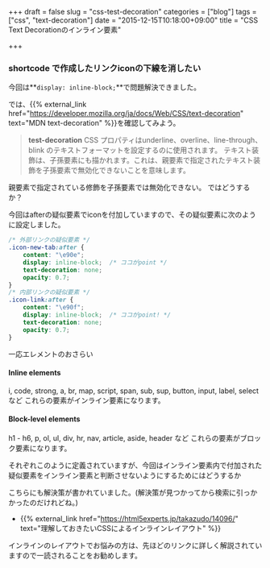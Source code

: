 +++
draft = false
slug = "css-test-decoration"
categories = ["blog"]
tags = ["css", "text-decoration"]
date = "2015-12-15T10:18:00+09:00"
title = "CSS Text Decorationのインライン要素"

+++

### shortcode で作成したリンクiconの下線を消したい

今回は**``display: inline-block;``**で問題解決できました。

では、{{% external_link href="https://developer.mozilla.org/ja/docs/Web/CSS/text-decoration" text="MDN text-decoration" %}}を確認してみよう。

> **test-decoration** CSS プロパティはunderline、overline、line-through、blink のテキストフォーマットを設定するのに使用されます。
> テキスト装飾は、子孫要素にも描かれます。これは、親要素で指定されたテキスト装飾を子孫要素で無効化できないことを意味します。

親要素で指定されている修飾を子孫要素では無効化できない。
ではどうするか？

今回はafterの疑似要素でiconを付加していますので、その疑似要素に次のように設定しました。

```css
/* 外部リンクの疑似要素 */
.icon-new-tab:after {
	content: "\e90e";
	display: inline-block;	/* ココがpoint */
	text-decoration: none;
	opacity: 0.7;
}
/* 内部リンクの疑似要素 */
.icon-link:after {
	content: "\e90f";
	display: inline-block;	/* ココがpoint! */
	text-decoration: none;
	opacity: 0.7;
}
```

一応エレメントのおさらい

#### Inline elements
i, code, strong, a, br, map, script, span, sub, sup, button, input, label, select など
これらの要素がインライン要素になります。

#### Block-level elements
h1 - h6, p, ol, ul, div, hr, nav, article, aside, header など
これらの要素がブロック要素になります。

それぞれこのように定義されていますが、今回はインライン要素内で付加された疑似要素をインライン要素と判断させないようにするためにはどうするか

こちらにも解決策が書かれていました。(解決策が見つかってから検索に引っかかったのだけれどね。)

+ {{% external_link href="https://html5experts.jp/takazudo/14096/" text="理解しておきたいCSSによるインラインレイアウト" %}}

インラインのレイアウトでお悩みの方は、先ほどのリンクに詳しく解説されていますので一読されることをお勧めします。
